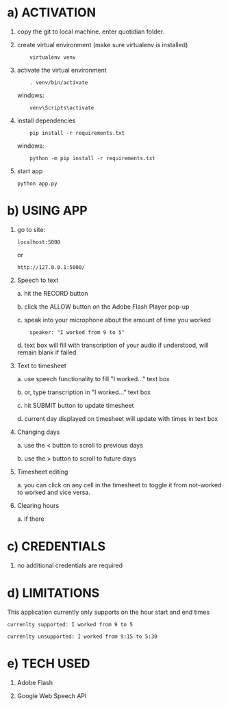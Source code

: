 

# a) ACTIVATION

1. copy the git to local machine. enter quotidian folder.

2. create virtual environment (make sure virtualenv is installed)
    
    ```
        virtualenv venv
    ```
    
3. activate the virtual environment
    
    ```
        . venv/bin/activate
    ```

	windows:
	```
		venv\Scripts\activate
	```
    
4.  install dependencies
    
    ```
        pip install -r requirements.txt
    ```

	windows:
	```
		python -m pip install -r requirements.txt
	```

5. start app 
	
	```
	python app.py
	```

	
# b) USING APP

1. go to site:
	
	```
	localhost:5000
	```

	or 
	
	```
	http://127.0.0.1:5000/
	```

2. Speech to text

	a. hit the RECORD button
	
	b. click the ALLOW button on the Adobe Flash Player pop-up
	
	c. speak into your microphone about the amount of time you worked
	
	```
		speaker: "I worked from 9 to 5"
	```

	d. text box will fill with transcription of your audio if understood, will remain blank if failed


3. Text to timesheet
	
	a. use speech functionality to fill "I worked..." text box
	
	b. or, type transcription in "I worked..." text box
	
	c. hit SUBMIT button to update timesheet
	
	d. current day displayed on timesheet will update with times in text box


4. Changing days
	
	a. use the < button to scroll to previous days
	
	b. use the > button to scroll to future days
	

5. Timesheet editing
	
	a. you can click on any cell in the timesheet to toggle it from not-worked to worked and vice versa.
	
	
6. Clearing hours

	a. if there

	
# c) CREDENTIALS

1. no additional credentials are required


# d) LIMITATIONS

This application currently only supports on the hour start and end times

	currenlty supported: I worked from 9 to 5
	
	currenlty unsupported: I worked from 9:15 to 5:30

	
# e) TECH USED

1. Adobe Flash

2. Google Web Speech API
